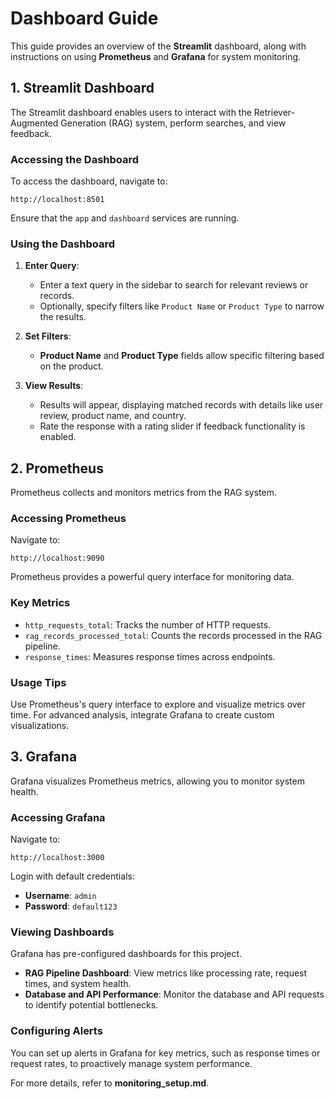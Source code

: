 
# Dashboard Guide

This guide provides an overview of the **Streamlit** dashboard, along with instructions on using **Prometheus** and **Grafana** for system monitoring.

## 1. Streamlit Dashboard

The Streamlit dashboard enables users to interact with the Retriever-Augmented Generation (RAG) system, perform searches, and view feedback.

### Accessing the Dashboard

To access the dashboard, navigate to:
```plaintext
http://localhost:8501
```
Ensure that the `app` and `dashboard` services are running.

### Using the Dashboard

1. **Enter Query**:
   - Enter a text query in the sidebar to search for relevant reviews or records.
   - Optionally, specify filters like `Product Name` or `Product Type` to narrow the results.

2. **Set Filters**:
   - **Product Name** and **Product Type** fields allow specific filtering based on the product.

3. **View Results**:
   - Results will appear, displaying matched records with details like user review, product name, and country.
   - Rate the response with a rating slider if feedback functionality is enabled.

## 2. Prometheus

Prometheus collects and monitors metrics from the RAG system.

### Accessing Prometheus

Navigate to:
```plaintext
http://localhost:9090
```
Prometheus provides a powerful query interface for monitoring data.

### Key Metrics

- `http_requests_total`: Tracks the number of HTTP requests.
- `rag_records_processed_total`: Counts the records processed in the RAG pipeline.
- `response_times`: Measures response times across endpoints.

### Usage Tips

Use Prometheus's query interface to explore and visualize metrics over time. For advanced analysis, integrate Grafana to create custom visualizations.

## 3. Grafana

Grafana visualizes Prometheus metrics, allowing you to monitor system health.

### Accessing Grafana

Navigate to:
```plaintext
http://localhost:3000
```
Login with default credentials:
- **Username**: `admin`
- **Password**: `default123`

### Viewing Dashboards

Grafana has pre-configured dashboards for this project.

- **RAG Pipeline Dashboard**: View metrics like processing rate, request times, and system health.
- **Database and API Performance**: Monitor the database and API requests to identify potential bottlenecks.

### Configuring Alerts

You can set up alerts in Grafana for key metrics, such as response times or request rates, to proactively manage system performance.

For more details, refer to **monitoring_setup.md**.


